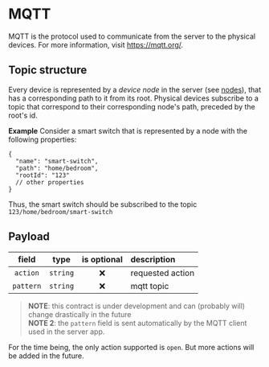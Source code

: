 # MQTT

MQTT is the protocol used to communicate from the server to the physical devices. For more information, visit <https://mqtt.org/>.

## Topic structure

Every device is represented by a _device node_ in the server (see [nodes](./http/nodes.md)), that has a corresponding path to it from its root. Physical devices subscribe to a topic that correspond to their corresponding node's path, preceded by the root's id.

**Example**
Consider a smart switch that is represented by a node with the following properties:

```jsonc
{
  "name": "smart-switch",
  "path": "home/bedroom",
  "rootId": "123"
  // other properties
}
```

Thus, the smart switch should be subscribed to the topic `123/home/bedroom/smart-switch`

## Payload

|   field   |   type   | is optional | description      |
| :-------: | :------: | :---------: | :--------------- |
| `action`  | `string` |     ❌      | requested action |
| `pattern` | `string` |     ❌      | mqtt topic       |

> **NOTE**: this contract is under development and can (probably will) change drastically in the future \
> **NOTE 2**: the `pattern` field is sent automatically by the MQTT client used in the server app.

For the time being, the only action supported is `open`. But more actions will be added in the future.
